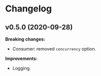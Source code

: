 # Changelog

## v0.5.0 (2020-09-28)

**Breaking changes:**

- Consumer: removed `concurrency` option.

**Improvements:**

- Logging.
